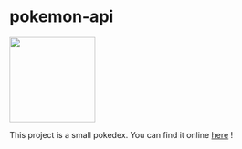# pokemon-api

<img src="./src/assets/logo.png" width="150" />

This project is a small pokedex. You can find it online <a href="https://dterbah-pokedex.netlify.app/">here</a> !
